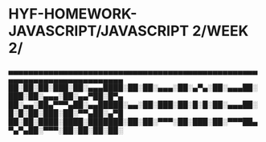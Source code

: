 # HYF-HOMEWORK-JAVASCRIPT/JAVASCRIPT 2/WEEK 2/

▄▄▄▄▄▄▄▄▄▄▄▄▄▄▄▄▄▄▄▄▄▄▄▄▄▄▄▄▄▄▄▄▄▄▄▄▄▄▄▄▄▄▄▄▄▄▄▄▄▄▄▄▄▄▄▄▄▄▄▄▄▄▄▄▄▄▄▄▄▄▄▄▄
██░██░██░███░██░▄▄▄████░██░██░▄▄▄░██░▄▀▄░██░▄▄▄██░███░██░▄▄▄░██░▄▄▀██░█▀▄
██░▄▄░██▄▀▀▀▄██░▄▄█████░▄▄░██░███░██░█░█░██░▄▄▄██░█░█░██░███░██░▀▀▄██░▄▀█
██░██░████░████░███████░██░██░▀▀▀░██░███░██░▀▀▀██▄▀▄▀▄██░▀▀▀░██░██░██░██░
